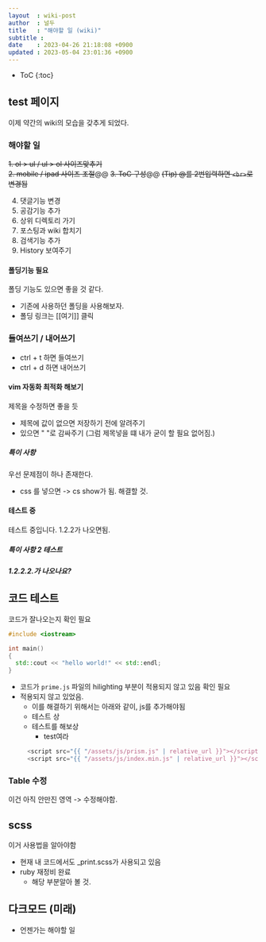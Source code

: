 ```yaml
---
layout  : wiki-post
author  : 널두
title   : "해야할 일 (wiki)" 
subtitle : 
date    : 2023-04-26 21:18:08 +0900
updated : 2023-05-04 23:01:36 +0900
---
```

* ToC
{:toc}

## test 페이지
이제 약간의 wiki의 모습을 갖추게 되었다.

### 해야할 일
~~1. ol > ul / ul > ol 사이즈맞추기~~<br>
~~2. mobile / ipad 사이즈 조절~~@@
~~3. ToC 구성~~@@
~~(Tip) @를 2번입력하면 `<br>`로 변경됨~~

4. 댓글기능 변경
5. 공감기능 추가
6. 상위 디렉토리 가기
7. 포스팅과 wiki 합치기
8. 검색기능 추가
9. History 보여주기

#### 폴딩기능 필요
폴딩 기능도 있으면 좋을 것 같다.

* 기존에 사용하던 폴딩을 사용해보자.
* 폴딩 링크는 [[여기]] 클릭

### 들여쓰기 / 내어쓰기
* ctrl + t 하면 들여쓰기
* ctrl + d 하면 내어쓰기

#### vim 자동화 최적화 해보기
제목을 수정하면 좋을 듯
* 제목에 값이 없으면 저장하기 전에 알려주기
* 있으면 " "로 감싸주기 (그럼 제목넣을 떄 내가 굳이 할 필요 없어짐.)

##### 특이 사항
우선 문제점이 하나 존재한다.

- css 를 넣으면 -> cs show가 됨. 해결할 것.

#### 테스트 중
테스트 중입니다. 1.2.2가 나오면됨.

##### 특이 사항 2 테스트

##### 1.2.2.2.가 나오나요?

## 코드 테스트
코드가 잘나오는지 확인 필요

```cpp
#include <iostream>

int main()
{
  std::cout << "hello world!" << std::endl;
}
```

- 코드가 `prime.js` 파일의 hilighting 부분이 적용되지 않고 있음 확인 필요
- 적용되지 않고 있었음.
  - 이를 해결하기 위해서는 아래와 같이, js를 추가해야됨
  - 테스트 상
  - 테스트를 해보상 
    - test여라 
  ```js 
    <script src="{{ "/assets/js/prism.js" | relative_url }}"></script>
    <script src="{{ "/assets/js/index.min.js" | relative_url }}"></script>
  ```

### Table 수정
이건 아직 안만진 영역 -> 수정해야함.

## scss
이거 사용법을 알아야함
- 현재 내 코드에서도 _print.scss가 사용되고 있음
- ruby 재정비 완료
  - 해당 부분알아 볼 것. 

## 다크모드 (미래)
- 언젠가는 해야할 일
